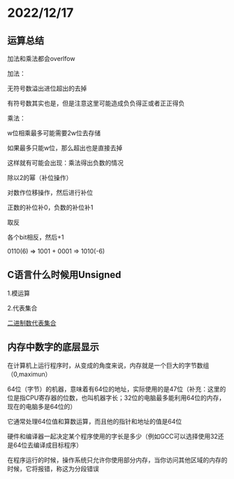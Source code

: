 # 2022/12/17

## 运算总结

加法和乘法都会overlfow

加法：

无符号数溢出进位超出的去掉

有符号数其实也是，但是注意这里可能造成负负得正或者正正得负

乘法：

w位相乘最多可能需要2w位去存储

如果最多只能w位，那么超出也是直接去掉

这样就有可能会出现：乘法得出负数的情况

除以2的幂（补位操作）

对数作位移操作，然后进行补位

正数的补位补0，负数的补位补1

取反

各个bit相反，然后+1

0110(6) ⇒ 1001 + 0001 ⇒ 1010(-6)

## C语言什么时候用Unsigned

1.模运算

2.代表集合

[二进制数代表集合](https://www.notion.so/Bits-Bytes-and-Integers-67df1190ac1d4f6da4a91d8cb78f7bf6)

## 内存中数字的底层显示

在计算机上运行程序时，从变成的角度来说，内存就是一个巨大的字节数组（0,maximun）

64位（字节）的机器，意味着有64位的地址，实际使用的是47位（补充：这里的位是指CPU寄存器的位数，也叫机器字长；32位的电脑最多能利用64位的内存，现在的电脑多是64位的）

它通常处理64位值和算数运算，而且他的指针和地址的值是64位

硬件和编译器一起决定某个程序使用的字长是多少（例如GCC可以选择使用32还是64位去编译成目标程序）

在程序运行的时候，操作系统只允许你使用部分内存，当你访问其他区域的内存的时候，它将报错，称这为分段错误